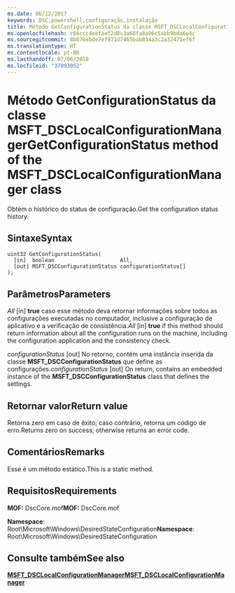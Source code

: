 ```yaml
---
ms.date: 06/12/2017
keywords: DSC,powershell,configuração,instalação
title: Método GetConfigurationStatus da classe MSFT_DSCLocalConfigurationManager
ms.openlocfilehash: c66ccc4eefaef2d0c3a68fa8a96c5abb9bda6e4c
ms.sourcegitcommit: 8b076ebde7ef971d7465bab834a3c2a32471ef6f
ms.translationtype: HT
ms.contentlocale: pt-BR
ms.lasthandoff: 07/06/2018
ms.locfileid: "37893052"
---
```

# <a name="getconfigurationstatus-method-of-the-msftdsclocalconfigurationmanager-class"></a><span data-ttu-id="19b6f-103">Método GetConfigurationStatus da classe MSFT_DSCLocalConfigurationManager</span><span class="sxs-lookup"><span data-stu-id="19b6f-103">GetConfigurationStatus method of the MSFT_DSCLocalConfigurationManager class</span></span>

<span data-ttu-id="19b6f-104">Obtém o histórico do status de configuração.</span><span class="sxs-lookup"><span data-stu-id="19b6f-104">Get the configuration status history.</span></span>

## <a name="syntax"></a><span data-ttu-id="19b6f-105">Sintaxe</span><span class="sxs-lookup"><span data-stu-id="19b6f-105">Syntax</span></span>

```mof
uint32 GetConfigurationStatus(
  [in]  boolean                     All,
  [out] MSFT_DSCConfigurationStatus configurationStatus[]
);
```

## <a name="parameters"></a><span data-ttu-id="19b6f-106">Parâmetros</span><span class="sxs-lookup"><span data-stu-id="19b6f-106">Parameters</span></span>

<span data-ttu-id="19b6f-107">*All* \[in\] **true** caso esse método deva retornar informações sobre todos as configurações executadas no computador, inclusive a configuração de aplicativo e a verificação de consistência.</span><span class="sxs-lookup"><span data-stu-id="19b6f-107">*All* \[in\] **true** if this method should return information about all the configuration runs on the machine, including the configuration application and the consistency check.</span></span>

<span data-ttu-id="19b6f-108">*configurationStatus* \[out\] No retorno, contém uma instância inserida da classe **MSFT_DSCConfigurationStatus** que define as configurações.</span><span class="sxs-lookup"><span data-stu-id="19b6f-108">*configurationStatus* \[out\] On return, contains an embedded instance of the **MSFT_DSCConfigurationStatus** class that defines the settings.</span></span>

## <a name="return-value"></a><span data-ttu-id="19b6f-109">Retornar valor</span><span class="sxs-lookup"><span data-stu-id="19b6f-109">Return value</span></span>

<span data-ttu-id="19b6f-110">Retorna zero em caso de êxito; caso contrário, retorna um código de erro.</span><span class="sxs-lookup"><span data-stu-id="19b6f-110">Returns zero on success; otherwise returns an error code.</span></span>

## <a name="remarks"></a><span data-ttu-id="19b6f-111">Comentários</span><span class="sxs-lookup"><span data-stu-id="19b6f-111">Remarks</span></span>

<span data-ttu-id="19b6f-112">Esse é um método estático.</span><span class="sxs-lookup"><span data-stu-id="19b6f-112">This is a static method.</span></span>

## <a name="requirements"></a><span data-ttu-id="19b6f-113">Requisitos</span><span class="sxs-lookup"><span data-stu-id="19b6f-113">Requirements</span></span>

<span data-ttu-id="19b6f-114">**MOF:** DscCore.mof</span><span class="sxs-lookup"><span data-stu-id="19b6f-114">**MOF:** DscCore.mof</span></span>

<span data-ttu-id="19b6f-115">**Namespace**: Root\Microsoft\Windows\DesiredStateConfiguration</span><span class="sxs-lookup"><span data-stu-id="19b6f-115">**Namespace**: Root\Microsoft\Windows\DesiredStateConfiguration</span></span>

## <a name="see-also"></a><span data-ttu-id="19b6f-116">Consulte também</span><span class="sxs-lookup"><span data-stu-id="19b6f-116">See also</span></span>

[<span data-ttu-id="19b6f-117">**MSFT_DSCLocalConfigurationManager**</span><span class="sxs-lookup"><span data-stu-id="19b6f-117">**MSFT_DSCLocalConfigurationManager**</span></span>](msft-dsclocalconfigurationmanager.md)